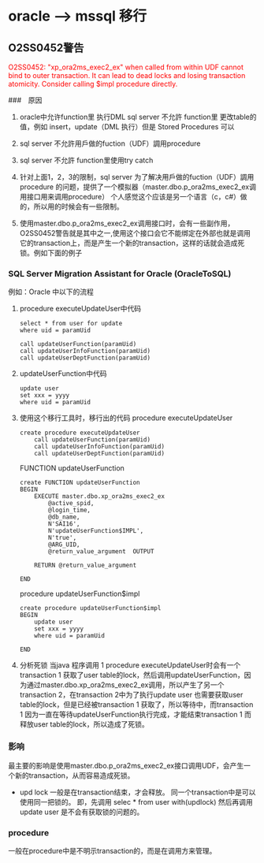 # oracle --> mssql 移行

## O2SS0452警告
<font style='color:red'>O2SS0452: "xp_ora2ms_exec2_ex" when called from within UDF cannot bind to outer transaction. It can lead to dead locks and losing transaction atomicity. Consider calling $impl procedure directly.</font>

###　原因
1. oracle中允许function里 执行DML
   sql server 不允許 function里 更改table的值，例如 insert，update（DML 执行）但是 Stored Procedures 可以

2. sql server 不允許用戶做的fuction（UDF）調用procedure
3. sql server 不允許 function里使用try catch
4. 针对上面1，2，3的限制，sql server 为了解决用戶做的fuction（UDF）調用procedure 的问题，提供了一个模拟器（master.dbo.p_ora2ms_exec2_ex调用接口用来调用procedure）	个人感觉这个应该是另一个语言（c，c#）做的，所以用的时候会有一些限制。	
5. 使用master.dbo.p_ora2ms_exec2_ex调用接口时，会有一些副作用，O2SS0452警告就是其中之一,使用这个接口会它不能绑定在外部也就是调用它的transaction上，而是产生一个新的transaction，这样的话就会造成死锁。例如下面的例子

### SQL Server Migration Assistant for Oracle (OracleToSQL)
例如：Oracle 中以下的流程

1. procedure executeUpdateUser中代码
    ```
    select * from user for update
    where uid = paramUid

    call updateUserFunction(paramUid)
    call updateUserInfoFunction(paramUid)
    call updateUserDeptFunction(paramUid)
    ```   

2.  updateUserFunction中代码
    ```
    update user 
    set xxx = yyyy
    where uid = paramUid

    ```
3. 使用这个移行工具时，移行出的代码
   procedure executeUpdateUser
    ```
    create procedure executeUpdateUser
        call updateUserFunction(paramUid)
        call updateUserInfoFunction(paramUid)
        call updateUserDeptFunction(paramUid)
    ```
    FUNCTION updateUserFunction
    ```
    create FUNCTION updateUserFunction
    BEGIN 
        EXECUTE master.dbo.xp_ora2ms_exec2_ex 
            @active_spid, 
            @login_time, 
            @db_name, 
            N'SAI16', 
            N'updateUserFunction$IMPL', 
            N'true', 
            @ARG_UID, 
            @return_value_argument  OUTPUT

        RETURN @return_value_argument

    END 

    ```
    procedure updateUserFunction$impl
    ```
    create procedure updateUserFunction$impl
    BEGIN 
        update user 
        set xxx = yyyy
        where uid = paramUid

    END 

    ```
4. 分析死锁
   当java 程序调用 1 procedure executeUpdateUser时会有一个transaction 1 
   获取了user table的lock，然后调用updateUserFunction，因为通过master.dbo.xp_ora2ms_exec2_ex调用，所以产生了另一个transaction 2，在transaction 2中为了执行update user 也需要获取user table的lock，但是已经被transaction 1 获取了，所以等待中，而transaction 1 因为一直在等待updateUserFunction执行完成，才能结束transaction 1 而释放user table的lock，所以造成了死锁。

### 影响
最主要的影响是使用master.dbo.p_ora2ms_exec2_ex接口调用UDF，会产生一个新的transaction，从而容易造成死锁。
- upd lock
    一般是在transaction结束，才会释放。
    同一个transaction中是可以使用同一把锁的。
    即，先调用
    selec * from user with(updlock)
    然后再调用 update user
    是不会有获取锁的问题的。

### procedure
一般在procedure中是不明示transaction的，而是在调用方来管理。

